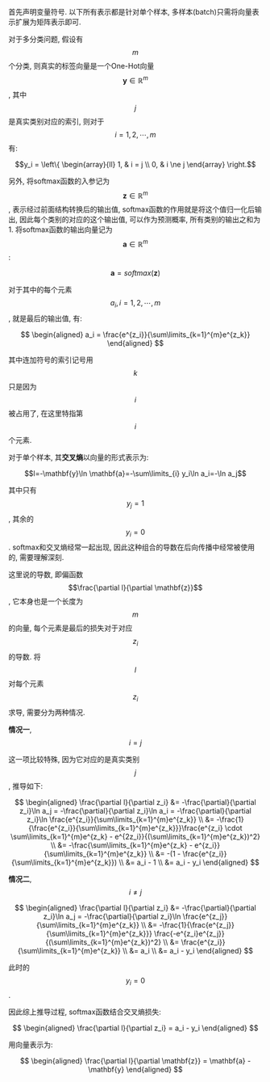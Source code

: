 首先声明变量符号. 以下所有表示都是针对单个样本, 多样本(batch)只需将向量表示扩展为矩阵表示即可.

对于多分类问题, 假设有$$m$$个分类, 则真实的标签向量是一个One-Hot向量$$\mathbf{y}\in \mathbb{R}^m$$, 其中$$j$$是真实类别对应的索引, 则对于$$i=1,2,\cdots,m$$有:

$$y_i = \left\{
\begin{array}{ll}
1, & i = j \\
0, & i \ne j 
\end{array} 
\right.$$

另外, 将softmax函数的入参记为$$\mathbf{z} \in \mathbb{R}^m$$, 表示经过前面结构转换后的输出值, softmax函数的作用就是将这个值归一化后输出, 因此每个类别的对应的这个输出值, 可以作为预测概率, 所有类别的输出之和为1. 将softmax函数的输出向量记为$$\mathbf{a} \in \mathbb{R}^m$$:

$$\mathbf{a}=softmax(\mathbf{z})$$

对于其中的每个元素$$a_i, i=1,2,\cdots,m$$, 就是最后的输出值, 有:

$$
\begin{aligned}
a_i = \frac{e^{z_i}}{\sum\limits_{k=1}^{m}e^{z_k}}
\end{aligned}
$$

其中连加符号的索引记号用$$k$$只是因为$$i$$被占用了, 在这里特指第$$i$$个元素.

对于单个样本, 其**交叉熵**以向量的形式表示为:

$$l=-\mathbf{y}\ln \mathbf{a}=-\sum\limits_{i} y_i\ln a_i=-\ln a_j$$

其中只有$$y_j=1$$, 其余的$$y_i=0$$. softmax和交叉熵经常一起出现, 因此这种组合的导数在后向传播中经常被使用的, 需要理解深刻.

这里说的导数, 即偏函数$$\frac{\partial l}{\partial \mathbf{z}}$$, 它本身也是一个长度为$$m$$的向量, 每个元素是最后的损失对于对应$$z_i$$的导数. 将$$l$$对每个元素$$z_i$$求导, 需要分为两种情况.

**情况一**, $$i=j$$

这一项比较特殊, 因为它对应的是真实类别$$j$$, 推导如下:

$$
\begin{aligned}
\frac{\partial l}{\partial z_i} &= -\frac{\partial}{\partial z_i}\ln a_j = -\frac{\partial}{\partial z_i}\ln a_i = -\frac{\partial}{\partial z_i}\ln \frac{e^{z_i}}{\sum\limits_{k=1}^{m}e^{z_k}} \\
&= -\frac{1}{\frac{e^{z_i}}{\sum\limits_{k=1}^{m}e^{z_k}}}\frac{e^{z_i} \cdot \sum\limits_{k=1}^{m}e^{z_k} - e^{2z_i}}{(\sum\limits_{k=1}^{m}e^{z_k})^2} \\
&= -\frac{\sum\limits_{k=1}^{m}e^{z_k} - e^{z_i}}{\sum\limits_{k=1}^{m}e^{z_k}} \\
&= -(1 - \frac{e^{z_i}}{\sum\limits_{k=1}^{m}e^{z_k}}) \\
&= a_i - 1 \\
&= a_i - y_i
\end{aligned}
$$

**情况二**, $$i \ne j$$

$$
\begin{aligned}
\frac{\partial l}{\partial z_i} &= -\frac{\partial}{\partial z_i}\ln a_j = -\frac{\partial}{\partial z_i}\ln \frac{e^{z_j}}{\sum\limits_{k=1}^{m}e^{z_k}} \\
&= -\frac{1}{\frac{e^{z_j}}{\sum\limits_{k=1}^{m}e^{z_k}}} \frac{-e^{z_i}e^{z_j}}{(\sum\limits_{k=1}^{m}e^{z_k})^2} \\
&= \frac{e^{z_i}}{\sum\limits_{k=1}^{m}e^{z_k}} \\
&= a_i \\
&= a_i - y_i
\end{aligned}
$$

此时的$$y_i=0$$.

因此综上推导过程, softmax函数结合交叉熵损失:

$$
\begin{aligned}
\frac{\partial l}{\partial z_i} = a_i - y_i
\end{aligned}
$$

用向量表示为:

$$
\begin{aligned}
\frac{\partial l}{\partial \mathbf{z}} = \mathbf{a} - \mathbf{y}
\end{aligned}
$$
